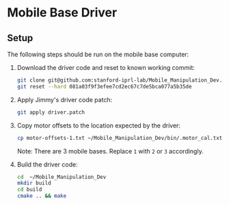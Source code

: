 # Mobile Base Driver

## Setup

The following steps should be run on the mobile base computer:

1. Download the driver code and reset to known working commit:

    ```bash
    git clone git@github.com:stanford-iprl-lab/Mobile_Manipulation_Dev.git --branch camera_traj_tracking
    git reset --hard 081a03f9f3efee7cd2ec67c7de5bca077a5b35de
    ```

2. Apply Jimmy's driver code patch:

    ```bash
    git apply driver.patch
    ```

3. Copy motor offsets to the location expected by the driver:

    ```bash
    cp motor-offsets-1.txt ~/Mobile_Manipulation_Dev/bin/.motor_cal.txt
    ```

    Note: There are 3 mobile bases. Replace `1` with `2` or `3` accordingly.

4. Build the driver code:

    ```bash
    cd  ~/Mobile_Manipulation_Dev
    mkdir build
    cd build
    cmake .. && make
    ```
